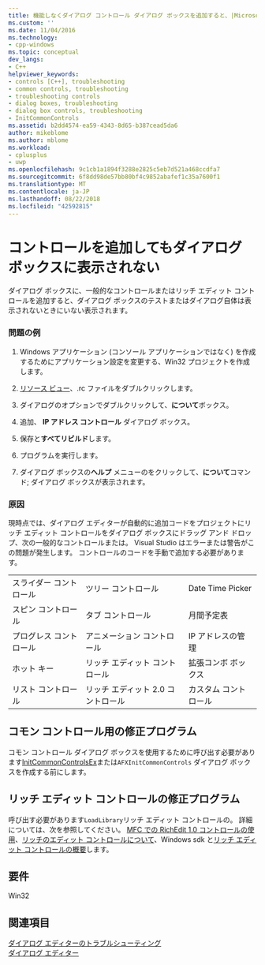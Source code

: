 ```yaml
---
title: 機能しなくダイアログ コントロール ダイアログ ボックスを追加すると、|Microsoft Docs
ms.custom: ''
ms.date: 11/04/2016
ms.technology:
- cpp-windows
ms.topic: conceptual
dev_langs:
- C++
helpviewer_keywords:
- controls [C++], troubleshooting
- common controls, troubleshooting
- troubleshooting controls
- dialog boxes, troubleshooting
- dialog box controls, troubleshooting
- InitCommonControls
ms.assetid: b2dd4574-ea59-4343-8d65-b387cead5da6
author: mikeblome
ms.author: mblome
ms.workload:
- cplusplus
- uwp
ms.openlocfilehash: 9c1cb1a1894f3288e2825c5eb7d521a468ccdfa7
ms.sourcegitcommit: 6f8dd98de57bb80bf4c9852abafef1c35a7600f1
ms.translationtype: MT
ms.contentlocale: ja-JP
ms.lasthandoff: 08/22/2018
ms.locfileid: "42592815"
---
```

# <a name="adding-controls-to-a-dialog-causes-the-dialog-to-no-longer-function"></a>コントロールを追加してもダイアログ ボックスに表示されない

ダイアログ ボックスに、一般的なコントロールまたはリッチ エディット コントロールを追加すると、ダイアログ ボックスのテストまたはダイアログ自体は表示されないときにいない表示されます。

### <a name="example-of-the-problem"></a>問題の例

1. Windows アプリケーション (コンソール アプリケーションではなく) を作成するためにアプリケーション設定を変更する、Win32 プロジェクトを作成します。

2. [リソース ビュー](../windows/resource-view-window.md)、.rc ファイルをダブルクリックします。

3. ダイアログのオプションでダブルクリックして、**について**ボックス。

4. 追加、 **IP アドレス コントロール** ダイアログ ボックス。

5. 保存と**すべてリビルド**します。

6. プログラムを実行します。

7. ダイアログ ボックスの**ヘルプ** メニューのをクリックして、**について**コマンド; ダイアログ ボックスが表示されます。

### <a name="the-cause"></a>原因

現時点では、ダイアログ エディターが自動的に追加コードをプロジェクトにリッチ エディット コントロールをダイアログ ボックスにドラッグ アンド ドロップ、次の一般的なコントロールまたは。 Visual Studio はエラーまたは警告がこの問題が発生します。 コントロールのコードを手動で追加する必要があります。

||||
|-|-|-|
|スライダー コントロール|ツリー コントロール|Date Time Picker|
|スピン コントロール|タブ コントロール|月間予定表|
|プログレス コントロール|アニメーション コントロール|IP アドレスの管理|
|ホット キー|リッチ エディット コントロール|拡張コンボ ボックス|
|リスト コントロール|リッチ エディット 2.0 コントロール|カスタム コントロール|

## <a name="the-fix-for-common-controls"></a>コモン コントロール用の修正プログラム

コモン コントロール ダイアログ ボックスを使用するために呼び出す必要があります[InitCommonControlsEx](http://msdn.microsoft.com/library/windows/desktop/bb775697)または`AFXInitCommonControls` ダイアログ ボックスを作成する前にします。

## <a name="the-fix-for-richedit-controls"></a>リッチ エディット コントロールの修正プログラム

呼び出す必要があります`LoadLibrary`リッチ エディット コントロールの。 詳細については、次を参照してください。 [MFC での RichEdit 1.0 コントロールの使用](../windows/using-the-richedit-1-0-control-with-mfc.md)、[リッチのエディット コントロールについて](http://msdn.microsoft.com/library/windows/desktop/bb787873)、Windows sdk と[リッチ エディット コントロールの概要](../mfc/overview-of-the-rich-edit-control.md)します。

## <a name="requirements"></a>要件

Win32

## <a name="see-also"></a>関連項目

[ダイアログ エディターのトラブルシューティング](../windows/troubleshooting-the-dialog-editor.md)  
[ダイアログ エディター](../windows/dialog-editor.md)